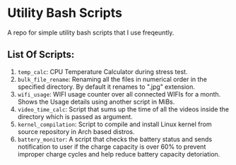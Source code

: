 # Utility Bash Scripts

A repo for simple utility bash scripts that I use freqeuntly.

## List Of Scripts:
1. `temp_calc`: CPU Temperature Calculator during stress test.
2. `bulk_file_rename`: Renaming all the files in numerical order in the specified directory. By default it renames to ".jpg" extension.
3. `wifi_usage`: WIFI usage counter over all connected WIFIs for a month. Shows the Usage details using another script in MiBs.
4. `video_time_calc`: Script that sums up the time of all the videos inside the directory which is passed as argument.
5. `kernel_compilation`: Script to compile and install Linux kernel from source repository in Arch based distros.
6. `battery_monitor`: A script that checks the battery status and sends notification to user if the charge capacity is over 60% to prevent improper charge cycles and help reduce battery capacity detoriation.
